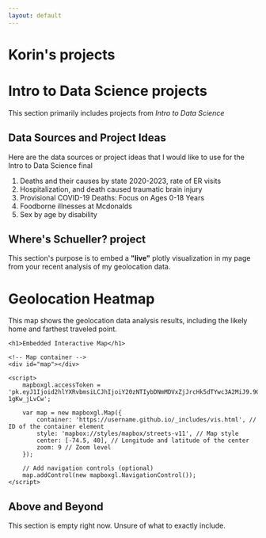 ```yaml
---
layout: default
---
```


# Korin's projects

# Intro to Data Science projects
This section primarily includes projects from _Intro to Data Science_

## Data Sources and Project Ideas
Here are the data sources or project ideas that I would like to use for the Intro to Data Science final
1. Deaths and their causes by state 2020-2023, rate of ER visits
2. Hospitalization, and death caused traumatic brain injury
3. Provisional COVID-19 Deaths: Focus on Ages 0-18 Years
4. Foodborne illnesses at Mcdonalds
5. Sex by age by disability

## Where's Schueller? project
This section's purpose is to embed a **"live"** plotly visualization in my page from your recent analysis of my geolocation data.

# Geolocation Heatmap

This map shows the geolocation data analysis results, including the likely home and farthest traveled point.


<!DOCTYPE html>
<html lang="en">
<head>
    <meta charset="UTF-8">
    <meta name="viewport" content="width=device-width, initial-scale=1.0">
    <title>Embedded Mapbox Map</title>
    <link href="https://api.mapbox.com/mapbox-gl-js/v2.7.0/mapbox-gl.css" rel="stylesheet">
    <script src="https://api.mapbox.com/mapbox-gl-js/v2.7.0/mapbox-gl.js"></script>
    <style>
        #map { 
            height: 500px; 
            width: 100%;
        }
    </style>
</head>
<body>

    <h1>Embedded Interactive Map</h1>

    <!-- Map container -->
    <div id="map"></div>

    <script>
        mapboxgl.accessToken = 'pk.eyJ1Ijoid2hlYXRvbmsiLCJhIjoiY20zNTIybDNmMDVxZjJrcHk5dTYwc3A2MiJ9.9GCP7xBNggy-1gKw_jLvCw';

        var map = new mapboxgl.Map({
            container: 'https://username.github.io/_includes/vis.html', // ID of the container element
            style: 'mapbox://styles/mapbox/streets-v11', // Map style
            center: [-74.5, 40], // Longitude and latitude of the center
            zoom: 9 // Zoom level
        });

        // Add navigation controls (optional)
        map.addControl(new mapboxgl.NavigationControl());
    </script>

</body>
</html>




## Above and Beyond
This section is empty right now. Unsure of what to exactly include. 

